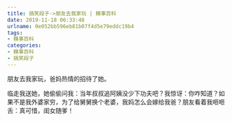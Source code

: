 ```yaml
---
title: 搞笑段子->朋友去我家玩 | 糗事百科
date: 2019-11-18 06:33:48
urlname: 0e052bb596eb81b07f4d5e79eddc19b4
tags: 
- 糗事百科
categories:
- 糗事百科
- 搞笑段子
---
```

朋友去我家玩，爸妈热情的招待了她。

临走我送她，她偷偷问我：当年叔叔追阿姨没少下功夫吧？我惊讶：你咋知道？如果不是我外婆家穷，为了给舅舅换个老婆，我妈怎么会嫁给我爸？朋友看着我咂咂舌：真可惜，闺女随爹！


